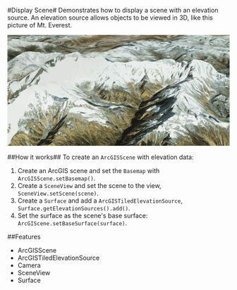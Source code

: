 #Display Scene#
Demonstrates how to display a scene with an elevation source. An elevation source allows objects to be viewed in 3D, like this picture of Mt. Everest.

![](DisplayScene.png)

##How it works##
To create an `ArcGISScene` with elevation data:

1. Create an ArcGIS scene and set the `Basemap` with `ArcGISScene.setBasemap()`.
2. Create a `SceneView` and set the scene to the view, `SceneView.setScene(scene)`.
3. Create a `Surface` and add a `ArcGISTiledElevationSource`, `Surface.getElevationSources().add()`.
4. Set the surface as the scene's base surface: `ArcGIScene.setBaseSurface(surface)`.

##Features
- ArcGISScene
- ArcGISTiledElevationSource
- Camera
- SceneView
- Surface

